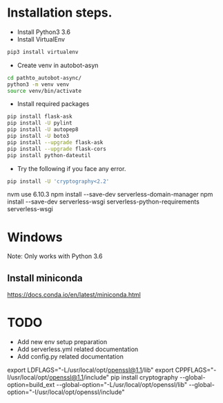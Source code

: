 # Installation steps.

* Install Python3 3.6
* Install VirtualEnv

```bash
pip3 install virtualenv
```

* Create venv in autobot-asyn

```bash
cd pathto_autobot-async/
python3 -m venv venv
source venv/bin/activate
```

* Install required packages

```bash
pip install flask-ask
pip install -U pylint
pip install -U autopep8
pip install -U boto3
pip install --upgrade flask-ask
pip install --upgrade flask-cors
pip install python-dateutil
```

* Try the following if you face any error.


```bash
pip install -U 'cryptography<2.2'
```
nvm use 6.10.3
npm install --save-dev serverless-domain-manager
npm install --save-dev serverless-wsgi serverless-python-requirements
serverless-wsgi




# Windows

Note: Only works with Python 3.6

## Install miniconda
https://docs.conda.io/en/latest/miniconda.html

##


# TODO

- Add new env setup preparation
- Add serverless.yml related documentation
- Add config.py related documentation


export LDFLAGS="-L/usr/local/opt/openssl@1.1/lib"
export CPPFLAGS="-I/usr/local/opt/openssl@1.1/include"
pip install cryptography --global-option=build_ext --global-option="-L/usr/local/opt/openssl/lib" --global-option="-I/usr/local/opt/openssl/include"
